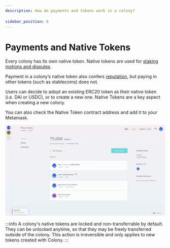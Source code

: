 ```yaml
---
description: How do payments and tokens work in a colony?

sidebar_position: 6
---
```


# Payments and Native Tokens

Every colony has its own native token. Native tokens are used for [staking motions and disputes](../governance/motions.md).

Payment in a colony’s native token also confers [reputation](../governance/reputation.md), but paying in other tokens (such as stablecoins) does not.

Users can decide to adopt an existing ERC20 token as their native token (i.e. DAI or USDC), or to create a new one. Native Tokens are a key aspect when creating a new colony.

You can also check the Native Token contract address and add it to your Metamask.

![](../assets/AddTokenMetamask.gif)

:::info
A colony's native tokens are locked and non-transferrable by default. They can be unlocked anytime, so that they may be freely transferred outside of the colony. This action is irreversible and only applies to new tokens created with Colony.
:::
